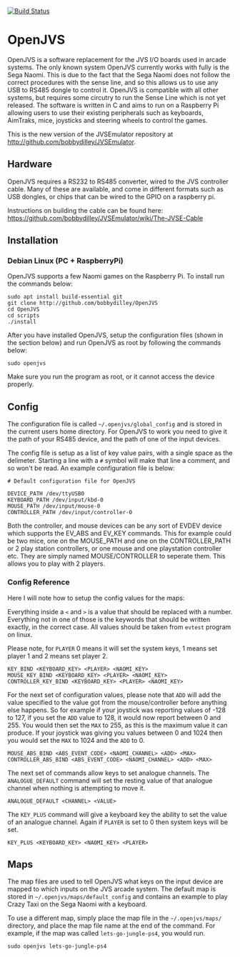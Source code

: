[![Build Status](https://travis-ci.com/bobbydilley/OpenJVS.svg?branch=master)](https://travis-ci.com/bobbydilley/OpenJVS)

# OpenJVS

OpenJVS is a software replacement for the JVS I/O boards used in arcade systems. The only known system OpenJVS currently works with fully is the Sega Naomi. This is due to the fact that the Sega Naomi does not follow the correct procedures with the sense line, and so this allows us to use any USB to RS485 dongle to control it. OpenJVS is compatible with all other systems, but requires some circutry to run the Sense Line which is not yet released. The software is written in C and aims to run on a Raspberry Pi allowing users to use their existing peripherals such as keyboards, AimTraks, mice, joysticks and steering wheels to control the games.

This is the new version of the JVSEmulator repository at http://github.com/bobbydilley/JVSEmulator.

## Hardware

OpenJVS requires a RS232 to RS485 converter, wired to the JVS controller cable. Many of these are available, and come in different formats such as USB dongles, or chips that can be wired to the GPIO on a raspberry pi.

Instructions on building the cable can be found here: https://github.com/bobbydilley/JVSEmulator/wiki/The-JVSE-Cable

## Installation

### Debian Linux (PC + RaspberryPi)

OpenJVS supports a few Naomi games on the Raspberry Pi. To install run the commands below:

```
sudo apt install build-essential git
git clone http://github.com/bobbydilley/OpenJVS
cd OpenJVS
cd scripts
./install
```

After you have installed OpenJVS, setup the configuration files (shown in the section below) and run OpenJVS as root by following the commands below:

```
sudo openjvs
```

Make sure you run the program as root, or it cannot access the device properly.

## Config

The configuration file is called `~/.openjvs/global_config` and is stored in the current users home directory. For OpenJVS to work you need to give it the path of your RS485 device, and the path of one of the input devices.

The config file is setup as a list of key value pairs, with a single space as the delimeter. Starting a line with a `#` symbol will make that line a comment, and so won't be read. An example configuration file is below:

```
# Default configuration file for OpenJVS

DEVICE_PATH /dev/ttyUSB0
KEYBOARD_PATH /dev/input/kbd-0
MOUSE_PATH /dev/input/mouse-0
CONTROLLER_PATH /dev/input/controller-0
```

Both the controller, and mouse devices can be any sort of EVDEV device which supports the EV_ABS and EV_KEY commands. This for example could be two mice, one on the MOUSE_PATH and one on the CONTROLLER_PATH or 2 play station controllers, or one mouse and one playstation controller etc. They are simply named MOUSE/CONTROLLER to seperate them. This allows you to play with 2 players.

### Config Reference

Here I will note how to setup the config values for the maps:

Everything inside a `<` and `>` is a value that should be replaced with a number. Everything not in one of those is the keywords that should be written exactly, in the correct case. All values should be taken from `evtest` program on linux.

Please note, for `PLAYER` 0 means it will set the system keys, 1 means set player 1 and 2 means set player 2.

```
KEY_BIND <KEYBOARD_KEY> <PLAYER> <NAOMI_KEY>
MOUSE_KEY_BIND <KEYBOARD_KEY> <PLAYER> <NAOMI_KEY>
CONTROLLER_KEY_BIND <KEYBOARD_KEY> <PLAYER> <NAOMI_KEY>
```

For the next set of configuration values, please note that `ADD` will add the value specified to the value got from the mouse/controller before anything else happens. So for example if your joystick was reporting values of -128 to 127, if you set the `ADD` value to 128, it would now report between 0 and 255. You would then set the `MAX` to 255, as this is the maximum value it can produce. If your joystick was giving you values between 0 and 1024 then you would set the `MAX` to 1024 and the `ADD` to 0.

```
MOUSE_ABS_BIND <ABS_EVENT_CODE> <NAOMI_CHANNEL> <ADD> <MAX>
CONTROLLER_ABS_BIND <ABS_EVENT_CODE> <NAOMI_CHANNEL> <ADD> <MAX>
```

The next set of commands allow keys to set analogue channels. The `ANALOGUE_DEFAULT` command will set the resting value of that analogue channel when nothing is attempting to move it.

```
ANALOGUE_DEFAULT <CHANNEL> <VALUE>
```

The `KEY_PLUS` command will give a keyboard key the ability to set the value of an analogue channel. Again if `PLAYER` is set to 0 then system keys will be set.

```
KEY_PLUS <KEYBOARD_KEY> <NAOMI_KEY> <PLAYER>
```

## Maps

The map files are used to tell OpenJVS what keys on the input device are mapped to which inputs on the JVS arcade system. The default map is stored in `~/.openjvs/maps/default_config` and contains an example to play Crazy Taxi on the Sega Naomi with a keyboard. 

To use a different map, simply place the map file in the `~/.openjvs/maps/` directory, and place the map file name at the end of the command. For example, if the map was called `lets-go-jungle-ps4`, you would run.

```
sudo openjvs lets-go-jungle-ps4
```
